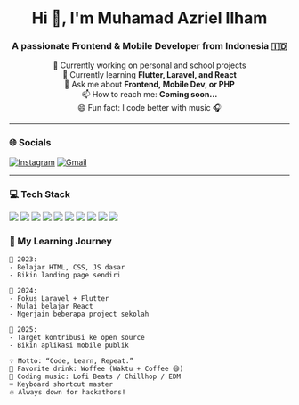 <h1 align="center">Hi 👋, I'm Muhamad Azriel Ilham</h1>
<h3 align="center">A passionate Frontend & Mobile Developer from Indonesia 🇮🇩</h3>

<p align="center">
  🔭 Currently working on personal and school projects<br>
  🌱 Currently learning <strong>Flutter, Laravel, and React</strong><br>
  💬 Ask me about <strong>Frontend, Mobile Dev, or PHP</strong><br>
  📫 How to reach me: <strong>Coming soon...</strong><br>
  😄 Fun fact: I code better with music 🎧<br>
</p>

---

### 🌐 Socials
<p align="left">
  <a href="https://www.instagram.com/rilzzsiii/" target="_blank"><img alt="Instagram" src="https://img.shields.io/badge/Instagram-E4405F?style=for-the-badge&logo=instagram&logoColor=white"/></a>
  <a href="mazrielilham4@gmail.com" target="_blank"><img alt="Gmail" src="https://img.shields.io/badge/Gmail-D14836?style=for-the-badge&logo=gmail&logoColor=white"/></a>
  <!-- Tambahkan lebih banyak jika ada -->
</p>

---

### 💻 Tech Stack
<p align="left">
  <img src="https://img.shields.io/badge/HTML-E34F26?style=for-the-badge&logo=html5&logoColor=white"/>
  <img src="https://img.shields.io/badge/CSS-1572B6?style=for-the-badge&logo=css3&logoColor=white"/>
  <img src="https://img.shields.io/badge/JavaScript-F7DF1E?style=for-the-badge&logo=javascript&logoColor=black"/>
  <img src="https://img.shields.io/badge/Bootstrap-563D7C?style=for-the-badge&logo=bootstrap&logoColor=white"/>
  <img src="https://img.shields.io/badge/TailwindCSS-38B2AC?style=for-the-badge&logo=tailwind-css&logoColor=white"/>
  <img src="https://img.shields.io/badge/PHP-777BB4?style=for-the-badge&logo=php&logoColor=white"/>
  <img src="https://img.shields.io/badge/Laravel-FF2D20?style=for-the-badge&logo=laravel&logoColor=white"/>
  <img src="https://img.shields.io/badge/Dart-0175C2?style=for-the-badge&logo=dart&logoColor=white"/>
  <img src="https://img.shields.io/badge/Flutter-02569B?style=for-the-badge&logo=flutter&logoColor=white"/>
  <img src="https://img.shields.io/badge/React-20232A?style=for-the-badge&logo=react&logoColor=61DAFB"/>
</p>

### 🧠 My Learning Journey

```text
📌 2023:
- Belajar HTML, CSS, JS dasar
- Bikin landing page sendiri

📌 2024:
- Fokus Laravel + Flutter
- Mulai belajar React
- Ngerjain beberapa project sekolah

📌 2025:
- Target kontribusi ke open source
- Bikin aplikasi mobile publik

💡 Motto: “Code, Learn, Repeat.”
🥤 Favorite drink: Woffee (Waktu + Coffee 😄)
🎵 Coding music: Lofi Beats / Chillhop / EDM
⌨️ Keyboard shortcut master
🔥 Always down for hackathons!
